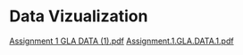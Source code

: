 # Data Vizualization 

[Assignment 1 GLA DATA  (1).pdf](https://github.com/St3phl3r/Exchange-Data-task/files/10176485/Assignment.1.GLA.DATA.1.pdf)
[Assignment.1.GLA.DATA.1.pdf](https://github.com/St3phl3r/Exchange-Data-task/files/10189065/Assignment.1.GLA.DATA.1.pdf)
